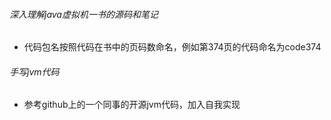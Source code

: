 ###### 深入理解java虚拟机一书的源码和笔记

- 代码包名按照代码在书中的页码数命名，例如第374页的代码命名为code374

###### 手写jvm代码

- 参考github上的一个同事的开源jvm代码，加入自我实现

